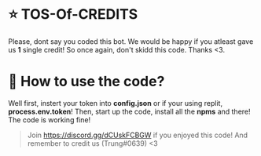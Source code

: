 # ⭐ TOS-Of-CREDITS
Please, dont say you coded this bot. We would be happy if you atleast gave us **1** single credit!
So once again, don't skidd this code. Thanks <3.

# 💪 How to use the code?
Well first, instert your token into **config.json** or if your using replit, **process.env.token**!
Then, start up the code, install all the **npms** and there! The code is working fine!


> Join https://discord.gg/dCUskFCBGW if you enjoyed this code! And remember to credit us (Trung#0639) <3
